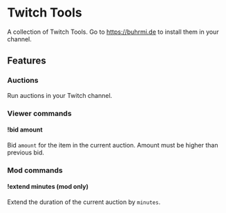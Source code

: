 # Twitch Tools

A collection of Twitch Tools. Go to https://buhrmi.de to install them in your channel.

## Features

### Auctions

Run auctions in your Twitch channel.

### Viewer commands

#### !bid amount

Bid `amount` for the item in the current auction. Amount must be higher than previous bid.

### Mod commands

#### !extend minutes (mod only)

Extend the duration of the current auction by `minutes`.

